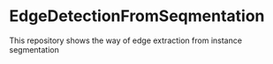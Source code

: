 # EdgeDetectionFromSeqmentation
This repository shows the way of edge extraction from instance segmentation
